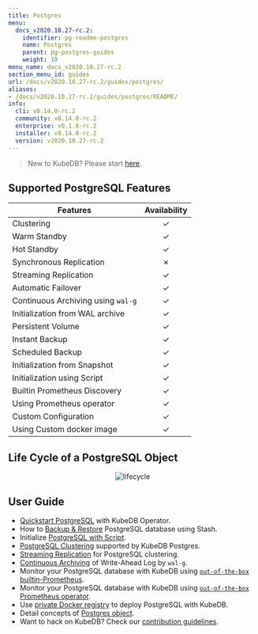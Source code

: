 ```yaml
---
title: Postgres
menu:
  docs_v2020.10.27-rc.2:
    identifier: pg-readme-postgres
    name: Postgres
    parent: pg-postgres-guides
    weight: 10
menu_name: docs_v2020.10.27-rc.2
section_menu_id: guides
url: /docs/v2020.10.27-rc.2/guides/postgres/
aliases:
- /docs/v2020.10.27-rc.2/guides/postgres/README/
info:
  cli: v0.14.0-rc.2
  community: v0.14.0-rc.2
  enterprise: v0.1.0-rc.2
  installer: v0.14.0-rc.2
  version: v2020.10.27-rc.2
---
```


> New to KubeDB? Please start [here](/docs/v2020.10.27-rc.2/README).

## Supported PostgreSQL Features

| Features                           | Availability |
| ---------------------------------- | :----------: |
| Clustering                         |   &#10003;   |
| Warm Standby                       |   &#10003;   |
| Hot Standby                        |   &#10003;   |
| Synchronous Replication            |   &#10007;   |
| Streaming Replication              |   &#10003;   |
| Automatic Failover                 |   &#10003;   |
| Continuous Archiving using `wal-g` |   &#10003;   |
| Initialization from WAL archive    |   &#10003;   |
| Persistent Volume                  |   &#10003;   |
| Instant Backup                     |   &#10003;   |
| Scheduled Backup                   |   &#10003;   |
| Initialization from Snapshot       |   &#10003;   |
| Initialization using Script        |   &#10003;   |
| Builtin Prometheus Discovery       |   &#10003;   |
| Using Prometheus operator          |   &#10003;   |
| Custom Configuration               |   &#10003;   |
| Using Custom docker image          |   &#10003;   |

## Life Cycle of a PostgreSQL Object

<p align="center">
  <img alt="lifecycle"  src="/docs/v2020.10.27-rc.2/images/postgres/lifecycle.png">
</p>

## User Guide

- [Quickstart PostgreSQL](/docs/v2020.10.27-rc.2/guides/postgres/quickstart/quickstart) with KubeDB Operator.
- How to [Backup & Restore](/docs/v2020.10.27-rc.2/guides/postgres/backup/stash) PostgreSQL database using Stash.
- Initialize [PostgreSQL with Script](/docs/v2020.10.27-rc.2/guides/postgres/initialization/script_source).
- [PostgreSQL Clustering](/docs/v2020.10.27-rc.2/guides/postgres/clustering/ha_cluster) supported by KubeDB Postgres.
- [Streaming Replication](/docs/v2020.10.27-rc.2/guides/postgres/clustering/streaming_replication) for PostgreSQL clustering.
- [Continuous Archiving](/docs/v2020.10.27-rc.2/guides/postgres/backup/wal/continuous_archiving) of Write-Ahead Log by `wal-g`.
- Monitor your PostgreSQL database with KubeDB using [`out-of-the-box` builtin-Prometheus](/docs/v2020.10.27-rc.2/guides/postgres/monitoring/using-builtin-prometheus).
- Monitor your PostgreSQL database with KubeDB using [`out-of-the-box` Prometheus operator](/docs/v2020.10.27-rc.2/guides/postgres/monitoring/using-prometheus-operator).
- Use [private Docker registry](/docs/v2020.10.27-rc.2/guides/postgres/private-registry/using-private-registry) to deploy PostgreSQL with KubeDB.
- Detail concepts of [Postgres object](/docs/v2020.10.27-rc.2/guides/postgres/concepts/postgres).
- Want to hack on KubeDB? Check our [contribution guidelines](/docs/v2020.10.27-rc.2/CONTRIBUTING).
